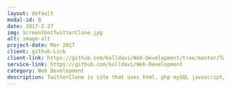 ```yaml
---
layout: default
modal-id: 8
date: 2017-2-27
img: ScreenShotTwitterClone.jpg
alt: image-alt
project-date: Mar 2017
client: github-Link
client-link: https://github.com/kolldavi/Web-Development/tree/master/TwitterClone/
service-link: https://github.com/kolldavi/Web-Development
category: Web Development
description: TwitterClone is site that uses html, php mySQL javascript/jquery to let the user sign up/login follow and tweet
---
```


